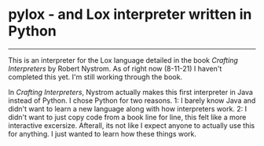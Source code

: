 # pylox - and Lox interpreter written in Python
---
This is an interpreter for the Lox language detailed in the book _Crafting Interpreters_ by Robert Nystrom. As of right now (8-11-21) I haven't completed this yet. I'm still working through the book.

In _Crafting Interpreters_, Nystrom actually makes this first interpreter in Java instead of Python. I chose Python for two reasons. 1: I barely know Java and didn't want to learn a new language along with how interpreters work. 2: I didn't want to just copy code from a book line for line, this felt like a more interactive excersize. Afterall, its not like I expect anyone to actually use this for anything. I just wanted to learn how these things work.
